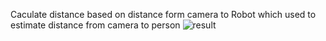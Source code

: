 Caculate distance based on distance form camera to Robot which used to estimate distance from camera to person 
![result](https://github.com/Houangnt/Yolov8_for_alert_dangerous_with_Mathlab/blob/main/res.jpg?raw=true)
